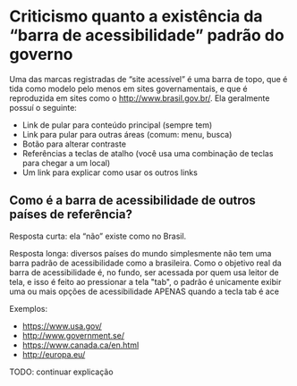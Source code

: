 # Criticismo quanto a existência da “barra de acessibilidade” padrão do governo
Uma das marcas registradas de “site acessível” é uma barra de topo, que é tida como modelo pelo
menos em sites governamentais, e que é reproduzida em sites como o http://www.brasil.gov.br/.
Ela geralmente possuí o seguinte:

- Link de pular para conteúdo principal (sempre tem)
- Link para pular para outras áreas (comum: menu, busca)
- Botão para alterar contraste
- Referências a teclas de atalho (você usa uma combinação de teclas para chegar a um local)
- Um link para explicar como usar os outros links

## Como é a barra de acessibilidade de outros países de referência?

Resposta curta: ela “não” existe como no Brasil.

Resposta longa: diversos países do mundo simplesmente não tem uma barra padrão de acessibilidade 
como a brasileira. Como o objetivo real da barra de acessibilidade é, no fundo, ser acessada 
por quem usa leitor de tela, e isso é feito ao pressionar a tela "tab", o padrão é unicamente
exibir uma ou mais opções de acessibilidade APENAS quando a tecla tab é ace

Exemplos: 
- https://www.usa.gov/
- http://www.government.se/
- https://www.canada.ca/en.html
- http://europa.eu/

TODO: continuar explicação
